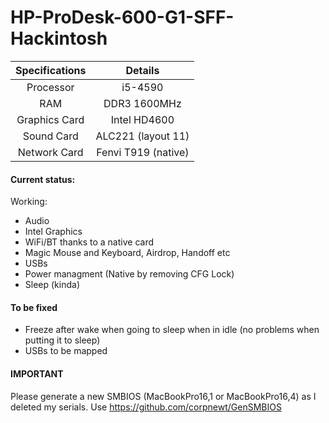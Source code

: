 # HP-ProDesk-600-G1-SFF-Hackintosh

| Specifications | Details |
|:-: |:-: |
| Processor | i5-4590 |
| RAM | DDR3 1600MHz |
| Graphics Card | Intel HD4600 |
| Sound Card | ALC221 (layout 11) |
| Network Card | Fenvi T919 (native) |

#### Current status:
Working:
- Audio
- Intel Graphics
- WiFi/BT thanks to a native card
- Magic Mouse and Keyboard, Airdrop, Handoff etc
- USBs 
- Power managment (Native by removing CFG Lock)
- Sleep (kinda)

#### To be fixed
- Freeze after wake when going to sleep when in idle (no problems when putting it to sleep)
- USBs to be mapped

#### IMPORTANT

Please generate a new SMBIOS (MacBookPro16,1 or MacBookPro16,4) as I deleted my serials. 
Use https://github.com/corpnewt/GenSMBIOS

